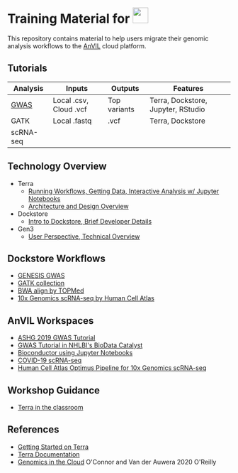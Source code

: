 
# Training Material for <img src="https://anvilproject.org/static/logo-f572a5fcc603d88700dd44bed44b8830.png" height=35>

This repository contains material to help users migrate their genomic analysis workflows to the [AnVIL](https://anvilproject.org) cloud platform.

## Tutorials

| Analysis     | Inputs                 | Outputs      | Features                           |
|--------------|------------------------|--------------|------------------------------------|
| [GWAS](GWAS) | Local .csv, Cloud .vcf | Top variants | Terra, Dockstore, Jupyter, RStudio |
| GATK         | Local .fastq           | .vcf         | Terra, Dockstore                   |
| scRNA-seq    |                        |              |                                    |

## Technology Overview

- Terra
	- [Running Workflows, Getting Data, Interactive Analysis w/ Jupyter Notebooks](https://drive.google.com/file/d/1wmyeUzC50ko76pJ1oyQmJSEpzjfTGbDP)
	- [Architecture and Design Overview](https://docs.google.com/presentation/d/17B7122itLyn3q0Xp2fMQX7wnTeTozeCvLNVARFDXdqw)
- Dockstore
	- [Intro to Dockstore, Brief Developer Details](https://docs.google.com/presentation/d/1unq_zyd_1u_kEsYKABVMuaIYMjJ0soFTVLcOtD17hlg)
- Gen3
	- [User Perspective, Technical Overview](https://docs.google.com/presentation/d/11c7gKEfOZuu6TCWCDroHgNiVgjP7oIEh-NofRAzsCKw)

## Dockstore Workflows

- [GENESIS GWAS](https://dockstore.org/workflows/github.com/AnalysisCommons/genesis_wdl/genesis_GWAS)
- [GATK collection](https://dockstore.org/organizations/BroadInstitute/collections/GATKWorkflows)
- [BWA align by TOPMed](https://dockstore.org/organizations/bdcatalyst/collections/TOPMedworkflows)
- [10x Genomics scRNA-seq by Human Cell Atlas](https://dockstore.org/workflows/github.com/HumanCellAtlas/skylab/Optimus)

## AnVIL Workspaces

- [ASHG 2019 GWAS Tutorial](https://anvil.terra.bio/#workspaces/amp-t2d-op/2019_ASHG_Reproducible_GWAS-V2)
- [GWAS Tutorial in NHLBI's BioData Catalyst](https://anvil.terra.bio/#workspaces/biodata-catalyst/BioData%20Catalyst%20GWAS%201000%20Genomes%20Tutorial)
- [Bioconductor using Jupyter Notebooks](https://anvil.terra.bio/#workspaces/help-gatk/Bioconductor)
- [COVID-19 scRNA-seq](https://anvil.terra.bio/#workspaces/kco-incubator/COVID-19_cross_tissue_analysis)
- [Human Cell Atlas Optimus Pipeline for 10x Genomics scRNA-seq](https://anvil.terra.bio/#workspaces/featured-workspaces-hca/HCA_Optimus_Pipeline)

## Workshop Guidance

- [Terra in the classroom](https://docs.google.com/presentation/d/1AvEt6UIIx-G5eTe4hlfkGOYsUcSQrKx8ySlnnfg7XH8)

## References

- [Getting Started on Terra](https://support.terra.bio/hc/en-us/categories/360002177552)
- [Terra Documentation](https://support.terra.bio/hc/en-us/categories/360001399872)
- [Genomics in the Cloud](https://www.oreilly.com/library/view/genomics-in-the/9781491975183/) O'Connor and Van der Auwera 2020 O'Reilly
